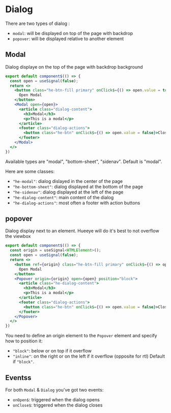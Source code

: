 # Dialog

There are two types of dialog :
- `modal`: will be displayed on top of the page with backdrop
- `popover`: will be displayed relative to another element

## Modal
Dialog displaye on the top of the page with backdrop background

```jsx
export default component$(() => {
  const open = useSignal(false);
  return <>
    <button class="he-btn-fill primary" onClick$={() => open.value = true}>
      Open Modal
    </button>
    <Modal open={open}>
      <article class="dialog-content">
        <h3>Modal</h3>
        <p>This is a modal</p>  
      </article>
      <footer class="dialog-actions">
        <button class="he-btn" onClick$={() => open.value = false}>Close</button>
      </footer>
    </Modal>
  </>
})
```
Available types are "modal", "bottom-sheet", "sidenav".
Default is "modal".

Here are some classes: 
- `"he-modal"`: dialog dislayed in the center of the page
- `"he-bottom-sheet"`: dialog displayed at the bottom of the page
- `"he-sidenav"`: dialog displayed at the left of the page
- `"he-dialog-content"`: main content of the dialog
- `"he-dialog-actions"`: most often a footer with action buttons

## popover
Dialog display next to an element. Hueeye will do it's best to not overflow the viewbox

```jsx
export default component$(() => {
  const origin = useSignal<HTMLElement>();
  const open = useSignal(false);
  return <>
    <button ref={origin} class="he-btn-fill primary" onClick$={() => open.value = true}>
      Open Modal
    </button>
    <Popover origin={origin} open={open} position="block">
      <article class="he-dialog-content">
        <h3>Modal</h3>
        <p>This is a modal</p>  
      </article>
      <footer class="dialog-actions">
        <button class="he-btn" onClick$={() => open.value = false}>Close</button>
      </footer>
    </Popover>
  </>
})
```
You need to define an origin element to the `Popover` element and specify how to position it: 
- `"block"`: below or on top if it overflow
- `"inline"`: on the right or on the left if it overflow (opposite for rtl)
Default if `"block"`.


## Eventss
For both `Modal` & `Dialog` you've got two events: 
- `onOpen$`: triggered when the dialog opens
- `onClose$`: triggered when the dialog closes